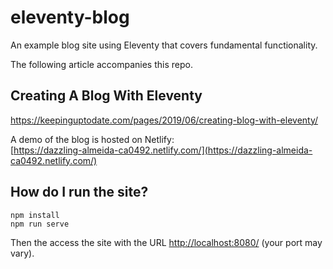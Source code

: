 # eleventy-blog
An example blog site using Eleventy that covers fundamental functionality.

The following article accompanies this repo.

## Creating A Blog With Eleventy
https://keepinguptodate.com/pages/2019/06/creating-blog-with-eleventy/

A demo of the blog is hosted on Netlify:  
[https://dazzling-almeida-ca0492.netlify.com/](https://dazzling-almeida-ca0492.netlify.com/)

## How do I run the site?
```
npm install
npm run serve
```

Then the access the site with the URL [http://localhost:8080/](http://localhost:8080/) (your port may vary).